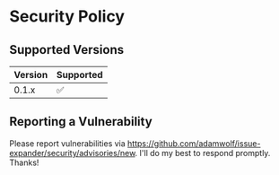 # Security Policy

## Supported Versions

| Version | Supported          |
| ------- | ------------------ |
| 0.1.x   | :white_check_mark: |

## Reporting a Vulnerability

Please report vulnerabilities via https://github.com/adamwolf/issue-expander/security/advisories/new.  I'll do my best to respond promptly.  Thanks!
